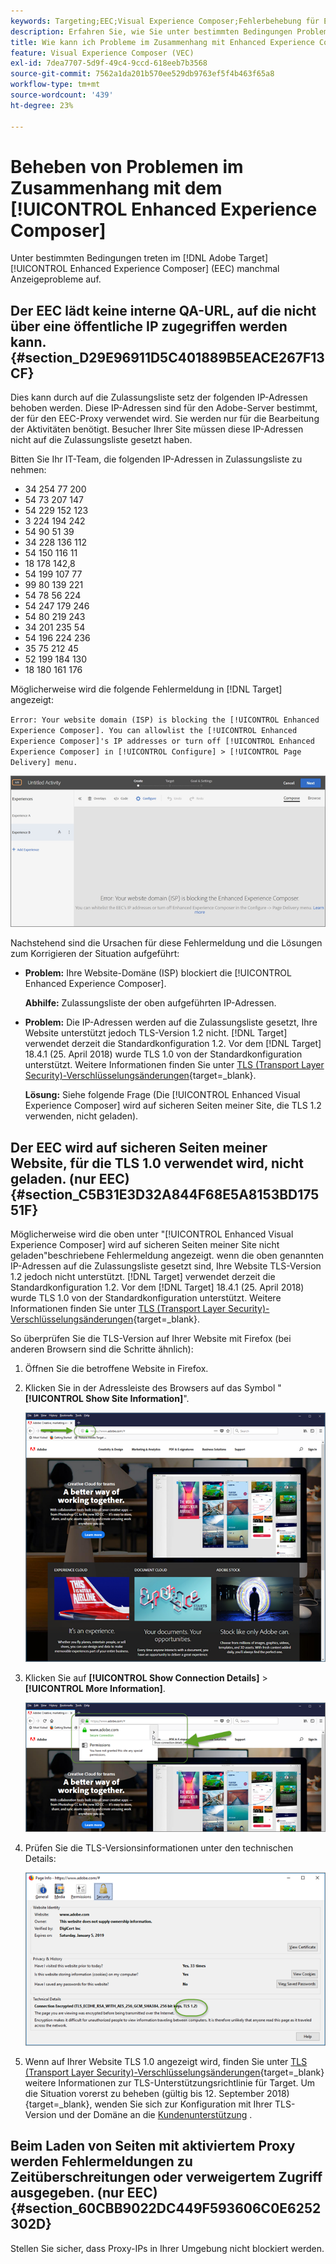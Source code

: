 ```yaml
---
keywords: Targeting;EEC;Visual Experience Composer;Fehlerbehebung für Enhanced Experience Composer;Fehlerbehebung
description: Erfahren Sie, wie Sie unter bestimmten Bedingungen Probleme beheben können, die manchmal im Adobe [!DNL Target] Enhanced Experience Composer (EEC) auftreten.
title: Wie kann ich Probleme im Zusammenhang mit Enhanced Experience Composer beheben?
feature: Visual Experience Composer (VEC)
exl-id: 7dea7707-5d9f-49c4-9ccd-618eeb7b3568
source-git-commit: 7562a1da201b570ee529db9763ef5f4b463f65a8
workflow-type: tm+mt
source-wordcount: '439'
ht-degree: 23%

---
```


# Beheben von Problemen im Zusammenhang mit dem [!UICONTROL Enhanced Experience Composer]

Unter bestimmten Bedingungen treten im [!DNL Adobe Target] [!UICONTROL Enhanced Experience Composer] (EEC) manchmal Anzeigeprobleme auf.

## Der EEC lädt keine interne QA-URL, auf die nicht über eine öffentliche IP zugegriffen werden kann. {#section_D29E96911D5C401889B5EACE267F13CF}

Dies kann durch auf die Zulassungsliste setz der folgenden IP-Adressen behoben werden. Diese IP-Adressen sind für den Adobe-Server bestimmt, der für den EEC-Proxy verwendet wird. Sie werden nur für die Bearbeitung der Aktivitäten benötigt. Besucher Ihrer Site müssen diese IP-Adressen nicht auf die Zulassungsliste gesetzt haben.

Bitten Sie Ihr IT-Team, die folgenden IP-Adressen in Zulassungsliste zu nehmen:

* 34 254 77 200
* 54 73 207 147
* 54 229 152 123
* 3 224 194 242
* 54 90 51 39
* 34 228 136 112
* 54 150 116 11
* 18 178 142,8
* 54 199 107 77
* 99 80 139 221
* 54 78 56 224
* 54 247 179 246
* 54 80 219 243
* 34 201 235 54
* 54 196 224 236
* 35 75 212 45
* 52 199 184 130
* 18 180 161 176

Möglicherweise wird die folgende Fehlermeldung in [!DNL Target] angezeigt:

`Error: Your website domain (ISP) is blocking the [!UICONTROL Enhanced Experience Composer]. You can allowlist the [!UICONTROL Enhanced Experience Composer]'s IP addresses or turn off [!UICONTROL Enhanced Experience Composer] in [!UICONTROL Configure] > [!UICONTROL Page Delivery] menu.`

![EEC_error image](assets/EEC_error.png)

Nachstehend sind die Ursachen für diese Fehlermeldung und die Lösungen zum Korrigieren der Situation aufgeführt:

* **Problem:** Ihre Website-Domäne (ISP) blockiert die [!UICONTROL Enhanced Experience Composer].

  **Abhilfe:** Zulassungsliste der oben aufgeführten IP-Adressen.

* **Problem:** Die IP-Adressen werden auf die Zulassungsliste gesetzt, Ihre Website unterstützt jedoch TLS-Version 1.2 nicht. [!DNL Target] verwendet derzeit die Standardkonfiguration 1.2. Vor dem [!DNL Target] 18.4.1 (25. April 2018) wurde TLS 1.0 von der Standardkonfiguration unterstützt. Weitere Informationen finden Sie unter [TLS (Transport Layer Security)-Verschlüsselungsänderungen](https://experienceleague.adobe.com/docs/target-dev/developer/implementation/tls-transport-layer-security-encryption.html){target=_blank}.

  **Lösung:** Siehe folgende Frage (Die [!UICONTROL Enhanced Visual Experience Composer] wird auf sicheren Seiten meiner Site, die TLS 1.2 verwenden, nicht geladen).

## Der EEC wird auf sicheren Seiten meiner Website, für die TLS 1.0 verwendet wird, nicht geladen. (nur EEC)   {#section_C5B31E3D32A844F68E5A8153BD17551F}

Möglicherweise wird die oben unter &quot;[!UICONTROL Enhanced Visual Experience Composer] wird auf sicheren Seiten meiner Site nicht geladen&quot;beschriebene Fehlermeldung angezeigt. wenn die oben genannten IP-Adressen auf die Zulassungsliste gesetzt sind, Ihre Website TLS-Version 1.2 jedoch nicht unterstützt. [!DNL Target] verwendet derzeit die Standardkonfiguration 1.2. Vor dem [!DNL Target] 18.4.1 (25. April 2018) wurde TLS 1.0 von der Standardkonfiguration unterstützt. Weitere Informationen finden Sie unter [TLS (Transport Layer Security)-Verschlüsselungsänderungen](https://experienceleague.adobe.com/docs/target-dev/developer/implementation/tls-transport-layer-security-encryption.html){target=_blank}.

So überprüfen Sie die TLS-Version auf Ihrer Website mit Firefox (bei anderen Browsern sind die Schritte ähnlich):

1. Öffnen Sie die betroffene Website in Firefox.
1. Klicken Sie in der Adressleiste des Browsers auf das Symbol &quot;**[!UICONTROL Show Site Information]**&quot;.

   ![firefox_more_info image](assets/firefox_more_info.png)

1. Klicken Sie auf **[!UICONTROL Show Connection Details]** > **[!UICONTROL More Information]**.

   ![firefox_more_info_2 image](assets/firefox_more_info_2.png)

1. Prüfen Sie die TLS-Versionsinformationen unter den technischen Details:

   ![firefox_more_info_3 image](assets/firefox_more_info_3.png)

1. Wenn auf Ihrer Website TLS 1.0 angezeigt wird, finden Sie unter [TLS (Transport Layer Security)-Verschlüsselungsänderungen](https://experienceleague.adobe.com/docs/target-dev/developer/implementation/tls-transport-layer-security-encryption.html){target=_blank} weitere Informationen zur TLS-Unterstützungsrichtlinie für Target. Um die Situation vorerst zu beheben (gültig bis 12. September 2018){target=_blank}, wenden Sie sich zur Konfiguration mit Ihrer TLS-Version und der Domäne an die [Kundenunterstützung](/help/main/cmp-resources-and-contact-information.md#reference_ACA3391A00EF467B87930A450050077C) .

## Beim Laden von Seiten mit aktiviertem Proxy werden Fehlermeldungen zu Zeitüberschreitungen oder verweigertem Zugriff ausgegeben. (nur EEC)   {#section_60CBB9022DC449F593606C0E6252302D}

Stellen Sie sicher, dass Proxy-IPs in Ihrer Umgebung nicht blockiert werden.
